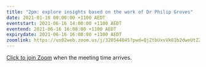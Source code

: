 ```yaml
---
title: "2pm: explore insights based on the work of Dr Philip Groves"
date: 2021-01-18 00:00:00 +1100 AEDT
eventstart: 2021-06-16 14:00:00 +1100 AEDT
eventend: 2021-06-16 16:00:00 +1100 AEDT
expirydate: 2021-06-16 16:00:00 +1100 AEDT
zoomlink: https://us02web.zoom.us/j/320544045?pwd=QjZtbUxvVk81b2dweUtZZTE3ZE9IZz09
---
```


[Click to join Zoom](https://us02web.zoom.us/j/320544045?pwd=QjZtbUxvVk81b2dweUtZZTE3ZE9IZz09) when the meeting time arrives.